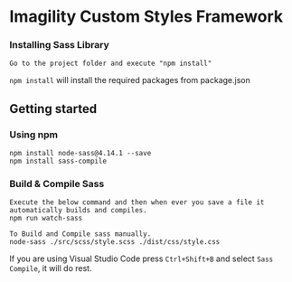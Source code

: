 Imagility Custom Styles Framework
============================================================================

### Installing Sass Library

```
Go to the project folder and execute "npm install"
```

`npm install` will install the required packages from package.json

## Getting started

### Using npm

```
npm install node-sass@4.14.1 --save
npm install sass-compile
```

### Build & Compile Sass

```
Execute the below command and then when ever you save a file it automatically builds and compiles.
npm run watch-sass
```

```
To Build and Compile sass manually. 
node-sass ./src/scss/style.scss ./dist/css/style.css
```

If you are using Visual Studio Code press `Ctrl+Shift+B` and select `Sass Compile`, it will do rest.